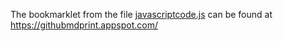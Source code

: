 The bookmarklet from the file 
[javascriptcode.js](https://github.com/j0r1/GitHubPrintMarkDown/blob/master/javascriptcode.js)
can be found at https://githubmdprint.appspot.com/

